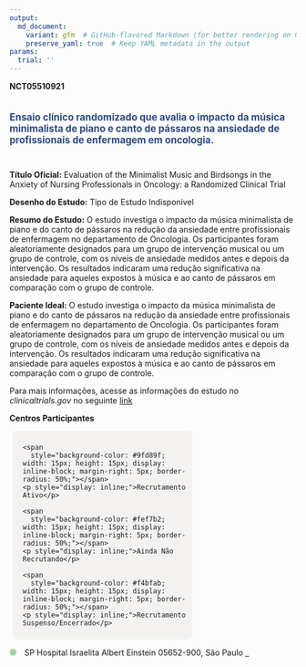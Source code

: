 ```yaml
---
output: 
  md_document:
    variant: gfm  # GitHub-flavored Markdown (for better rendering on GitHub)
    preserve_yaml: true  # Keep YAML metadata in the output
params:
  trial: ''
---
```


**NCT05510921**

<div style="padding: 5px 5px 5px 0px; font-size: 1.20em; font-weight: bold; color: #2E4A7F; text-align: left; margin-bottom: 20px">

Ensaio clínico randomizado que avalia o impacto da música minimalista de
piano e canto de pássaros na ansiedade de profissionais de enfermagem em
oncologia.

</div>

**Título Oficial:** Evaluation of the Minimalist Music and Birdsongs in
the Anxiety of Nursing Professionals in Oncology: a Randomized Clinical
Trial

**Desenho do Estudo:** Tipo de Estudo Indisponivel

**Resumo do Estudo:** O estudo investiga o impacto da música minimalista
de piano e do canto de pássaros na redução da ansiedade entre
profissionais de enfermagem no departamento de Oncologia. Os
participantes foram aleatoriamente designados para um grupo de
intervenção musical ou um grupo de controle, com os níveis de ansiedade
medidos antes e depois da intervenção. Os resultados indicaram uma
redução significativa na ansiedade para aqueles expostos à música e ao
canto de pássaros em comparação com o grupo de controle.

**Paciente Ideal:** O estudo investiga o impacto da música minimalista
de piano e do canto de pássaros na redução da ansiedade entre
profissionais de enfermagem no departamento de Oncologia. Os
participantes foram aleatoriamente designados para um grupo de
intervenção musical ou um grupo de controle, com os níveis de ansiedade
medidos antes e depois da intervenção. Os resultados indicaram uma
redução significativa na ansiedade para aqueles expostos à música e ao
canto de pássaros em comparação com o grupo de controle.

Para mais informações, acesse as informações do estudo no
*clinicaltrials.gov* no seguinte
[link](https://clinicaltrials.gov/ct2/show/NCT05510921)

**Centros Participantes**

<div style="margin-bottom: 8px; margin-left: 5px; padding: 8px; max-width: 300px; background-color: #f3f2f1; border-radius: 8px;">

<div style="margin-left: 10px;">

    <span 
      style="background-color: #9fd89f; width: 15px; height: 15px; display: inline-block; margin-right: 5px; border-radius: 50%;"></span>
    <p style="display: inline;">Recrutamento Ativo</p>

</div>

<div style="margin-left: 10px;">

    <span 
      style="background-color: #fef7b2; width: 15px; height: 15px; display: inline-block; margin-right: 5px; border-radius: 50%;"></span>
    <p style="display: inline;">Ainda Não Recrutando</p>

</div>

<div style="margin-left: 10px;">

    <span 
      style="background-color: #f4bfab; width: 15px; height: 15px; display: inline-block; margin-right: 5px; border-radius: 50%;"></span>
    <p style="display: inline;">Recrutamento Suspenso/Encerrado</p>

</div>

</div>

<span style="display: inline-block; width: 12px; height: 12px; border-radius: 50%; margin-right: 10px; padding-bottom: 0px; background-color: #9fd89f;"></span>
SP Hospital Israelita Albert Einstein 05652-900, São Paulo
<span style="color: #2E4A7F; text-decoration: none; font-weight: 500; font-size: 0.8">[REPORTAR
ERRO](https://flazar.shinyapps.io/formsapp?study_nct_id=NCT05510921&location_id=HOSPITALISRAELITAALBERTEINSTEINSAOPAULOSP05652900BRAZIL&location_full_name=Hospital%20Israelita%20Albert%20Einstein%2C%2005652-900%2C%20S%C3%A3o%20Paulo&form_type=Reportar%20Erro)</span>

